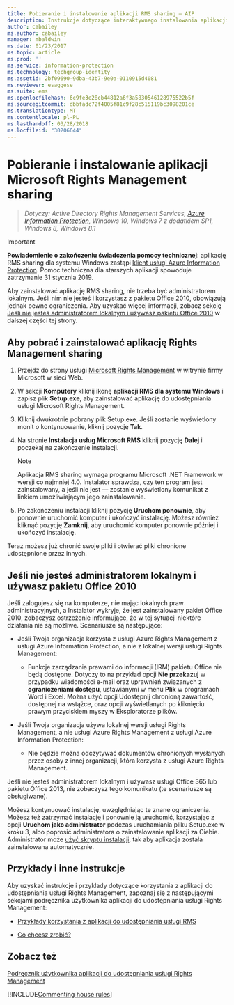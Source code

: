 ```yaml
---
title: Pobieranie i instalowanie aplikacji RMS sharing — AIP
description: Instrukcje dotyczące interaktywnego instalowania aplikacji RMS sharing dla systemu Windows, dzięki czemu możliwe jest bezpieczne udostępnianie dokumentów innym osobom.
author: cabailey
ms.author: cabailey
manager: mbaldwin
ms.date: 01/23/2017
ms.topic: article
ms.prod: ''
ms.service: information-protection
ms.technology: techgroup-identity
ms.assetid: 2bf09690-9dba-43b7-9e0a-0110915d4081
ms.reviewer: esaggese
ms.suite: ems
ms.openlocfilehash: 6c9fe3e28cb44812a6f3a5830546128975522b5f
ms.sourcegitcommit: dbbfadc72f4005f81c9f28c515119bc3098201ce
ms.translationtype: MT
ms.contentlocale: pl-PL
ms.lasthandoff: 03/28/2018
ms.locfileid: "30206644"
---
```

# <a name="download-and-install-the-rights-management-sharing-application"></a>Pobieranie i instalowanie aplikacji Microsoft Rights Management sharing

>*Dotyczy: Active Directory Rights Management Services, [Azure Information Protection](https://azure.microsoft.com/pricing/details/information-protection), Windows 10, Windows 7 z dodatkiem SP1, Windows 8, Windows 8.1*

> [!IMPORTANT]
> **Powiadomienie o zakończeniu świadczenia pomocy technicznej**: aplikację RMS sharing dla systemu Windows zastąpi [klient usługi Azure Information Protection](aip-client.md). Pomoc techniczna dla starszych aplikacji spowoduje zatrzymanie 31 stycznia 2019.

Aby zainstalować aplikację RMS sharing, nie trzeba być administratorem lokalnym. Jeśli nim nie jesteś i korzystasz z pakietu Office 2010, obowiązują jednak pewne ograniczenia. Aby uzyskać więcej informacji, zobacz sekcję [Jeśli nie jesteś administratorem lokalnym i używasz pakietu Office 2010](#if-you-are-not-a-local-administrator-and-use-office-2010) w dalszej części tej strony.

## <a name="to-download-and-install-the-rights-management-sharing-application"></a>Aby pobrać i zainstalować aplikację Rights Management sharing

1.  Przejdź do strony usługi [Microsoft Rights Management](http://go.microsoft.com/fwlink/?LinkId=303970) w witrynie firmy Microsoft w sieci Web.

2.  W sekcji **Komputery** kliknij ikonę **aplikacji RMS dla systemu Windows** i zapisz plik **Setup.exe**, aby zainstalować aplikację do udostępniania usługi Microsoft Rights Management.

3.  Kliknij dwukrotnie pobrany plik Setup.exe. Jeśli zostanie wyświetlony monit o kontynuowanie, kliknij pozycję **Tak**.

4.  Na stronie **Instalacja usług Microsoft RMS** kliknij pozycję **Dalej** i poczekaj na zakończenie instalacji.

    > [!NOTE]
    > Aplikacja RMS sharing wymaga programu Microsoft .NET Framework w wersji co najmniej 4.0. Instalator sprawdza, czy ten program jest zainstalowany, a jeśli nie jest — zostanie wyświetlony komunikat z linkiem umożliwiającym jego zainstalowanie.

5.  Po zakończeniu instalacji kliknij pozycję **Uruchom ponownie**, aby ponownie uruchomić komputer i ukończyć instalację. Możesz również kliknąć pozycję **Zamknij**, aby uruchomić komputer ponownie później i ukończyć instalację.

Teraz możesz już chronić swoje pliki i otwierać pliki chronione udostępnione przez innych.

## <a name="if-you-are-not-a-local-administrator-and-use-office-2010"></a>Jeśli nie jesteś administratorem lokalnym i używasz pakietu Office 2010
Jeśli zalogujesz się na komputerze, nie mając lokalnych praw administracyjnych, a Instalator wykryje, że jest zainstalowany pakiet Office 2010, zobaczysz ostrzeżenie informujące, że w tej sytuacji niektóre działania nie są możliwe. Scenariusze są następujące:

-   Jeśli Twoja organizacja korzysta z usługi Azure Rights Management z usługi Azure Information Protection, a nie z lokalnej wersji usługi Rights Management:

    -   Funkcje zarządzania prawami do informacji (IRM) pakietu Office nie będą dostępne. Dotyczy to na przykład opcji **Nie przekazuj** w przypadku wiadomości e-mail oraz uprawnień związanych z **ograniczeniami dostępu**, ustawianymi w menu **Plik** w programach Word i Excel. Można użyć opcji Udostępnij chronioną zawartość, dostępnej na wstążce, oraz opcji wyświetlanych po kliknięciu prawym przyciskiem myszy w Eksploratorze plików.

-   Jeśli Twoja organizacja używa lokalnej wersji usługi Rights Management, a nie usługi Azure Rights Management z usługi Azure Information Protection:

    -   Nie będzie można odczytywać dokumentów chronionych wysłanych przez osoby z innej organizacji, która korzysta z usługi Azure Rights Management.

Jeśli nie jesteś administratorem lokalnym i używasz usługi Office 365 lub pakietu Office 2013, nie zobaczysz tego komunikatu (te scenariusze są obsługiwane).

Możesz kontynuować instalację, uwzględniając te znane ograniczenia. Możesz też zatrzymać instalację i ponownie ją uruchomić, korzystając z opcji **Uruchom jako administrator** podczas uruchamiania pliku Setup.exe w kroku 3, albo poprosić administratora o zainstalowanie aplikacji za Ciebie. Administrator może [użyć skryptu instalacji](sharing-app-admin-guide.md#automatic-deployment-for-the-microsoft-rights-management-sharing-application), tak aby aplikacja została zainstalowana automatycznie.

## <a name="examples-and-other-instructions"></a>Przykłady i inne instrukcje
Aby uzyskać instrukcje i przykłady dotyczące korzystania z aplikacji do udostępniania usługi Rights Management, zapoznaj się z następującymi sekcjami podręcznika użytkownika aplikacji do udostępniania usługi Rights Management:

-   [Przykłady korzystania z aplikacji do udostępniania usługi RMS](sharing-app-user-guide.md#examples-for-using-the-rms-sharing-application)

-   [Co chcesz zrobić?](sharing-app-user-guide.md#what-do-you-want-to-do)

## <a name="see-also"></a>Zobacz też
[Podręcznik użytkownika aplikacji do udostępniania usługi Rights Management](sharing-app-user-guide.md)

[!INCLUDE[Commenting house rules](../includes/houserules.md)]
